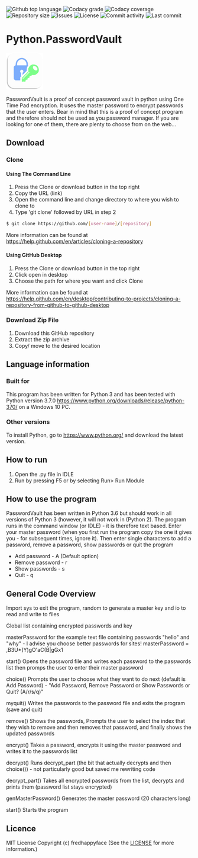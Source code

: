 

<p float="left">
<img src="https://img.shields.io/github/languages/top/fredhappyface/Python.PasswordVault.svg?style=flat-square" alt="Github top language">
<img src="https://img.shields.io/codacy/grade/:codacy-proj-id:.svg?style=flat-square" alt="Codacy grade">
<img src="https://img.shields.io/codacy/coverage/:codacy-proj-id:.svg?style=flat-square" alt="Codacy coverage">
<img src="https://img.shields.io/github/repo-size/fredhappyface/Python.PasswordVault.svg?style=flat-square" alt="Repository size">
<img src="https://img.shields.io/github/issues/fredhappyface/Python.PasswordVault.svg?style=flat-square" alt="Issues">
<img src="https://img.shields.io/github/license/fredhappyface/Python.PasswordVault.svg?style=flat-square" alt="License">
<img src="https://img.shields.io/github/commit-activity/m/fredhappyface/Python.PasswordVault.svg?style=flat-square" alt="Commit activity">
<img src="https://img.shields.io/github/last-commit/fredhappyface/Python.PasswordVault.svg?style=flat-square" alt="Last commit">
</p>


# Python.PasswordVault


<img src="readme-assets/icons/proj-icon.png" alt="Project Icon" width="100">

PasswordVault is a proof of concept password vault in python using One Time Pad
encryption. It uses the master password to encrypt passwords that the user 
enters. Bear in mind that this is a proof of concept program and therefore 
should not be used as you password manager. If you are looking for one of 
them, there are plenty to choose from on the web...


## Download
### Clone
#### Using The Command Line 
1. Press the Clone or download button in the top right
2. Copy the URL (link)
3. Open the command line and change directory to where you wish to clone to
4. Type 'git clone' followed by URL in step 2
```bash
$ git clone https://github.com/[user-name]/[repository]
```

More information can be found at 
<https://help.github.com/en/articles/cloning-a-repository> 

#### Using GitHub Desktop
1. Press the Clone or download button in the top right
2. Click open in desktop
3. Choose the path for where you want and click Clone

More information can be found at 
<https://help.github.com/en/desktop/contributing-to-projects/cloning-a-repository-from-github-to-github-desktop>

### Download Zip File

1. Download this GitHub repository
2. Extract the zip archive
3. Copy/ move to the desired location


## Language information 
### Built for
This program has been written for Python 3 and has been tested with 
Python version 3.7.0 <https://www.python.org/downloads/release/python-370/> 
on a Windows 10 PC. 
### Other versions
To install Python, go to <https://www.python.org/> and download the latest 
version. 
## How to run
1. Open the .py file in IDLE
2. Run by pressing F5 or by selecting Run> Run Module



## How to use the program
PasswordVault has been written in Python 3.6 but should work in all versions 
of Python 3 (however, it will not work in (Python 2). The program runs in the 
command window (or IDLE) - it is therefore text based. Enter your master 
password (when you first run the program copy the one it gives you - for 
subsequent times, ignore it). Then enter single characters to add a password, 
remove a password, show passwords or quit the program 

*   Add password - A (Default option)
*   Remove password - r
*   Show passwords - s
*   Quit        -    q


## General Code Overview
Import sys to exit the program, random to generate a master key and io to read 
and write to files

Global list containing encrypted passwords and key 

masterPassword for the example text file containing passwords "hello" and 
"why" - I advise you choose better passwords for sites!
masterPassword = ,B3U*]Y)gO'aC(B|gGx1

start() Opens the password file and writes each password to the passwords list 
then promps the user to enter their master password 

choice() Prompts the user to choose what they want to do next (default is Add 
Password) - "Add Password, Remove Password or Show Passwords or Quit? 
(A/r/s/q)"

myquit() Writes the passwords to the password file and exits the program (save 
and quit)

remove() Shows the passwords, Prompts the user to select the index that they 
wish to remove and then removes that password, and finally shows the updated 
passwords

encrypt() Takes a password, encrypts it using the master password and writes 
it to the passwords list 

decrypt() Runs decrypt_part (the bit that actually decrypts and then 
choice()) - not particularly good but saved me rewriting code 

decrypt_part() Takes all encrypted passwords from the list, decrypts and prints
them (password list stays encrypted)
    
genMasterPassword() Generates the master password (20 characters long)

start() Starts the program 



## Licence 
MIT License
Copyright (c) fredhappyface
(See the [LICENSE](/LICENSE.md) for more information.)

